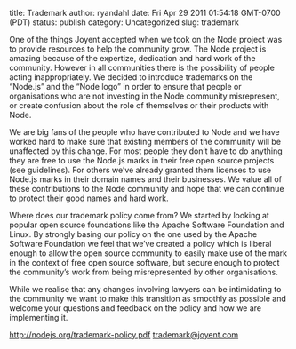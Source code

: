 title: Trademark
author: ryandahl
date: Fri Apr 29 2011 01:54:18 GMT-0700 (PDT)
status: publish
category: Uncategorized
slug: trademark

One of the things Joyent accepted when we took on the Node project was to provide resources to help the community grow. The Node project is amazing because of the expertize, dedication and hard work of the community. However in all communities there is the possibility of people acting inappropriately. We decided to introduce trademarks on the “Node.js” and the “Node logo” in order to ensure that people or organisations who are not investing in the Node community misrepresent, or create confusion about the role of themselves or their products with Node.

We are big fans of the people who have contributed to Node and we have worked hard to make sure that existing members of the community will be unaffected by this change. For most people they don’t have to do anything they are free to use the Node.js marks in their free open source projects (see guidelines). For others we’ve already granted them licenses to use Node.js marks in their domain names and their businesses. We value all of these contributions to the Node community and hope that we can continue to protect their good names and hard work.

Where does our trademark policy come from? We started by looking at popular open source foundations like the Apache Software Foundation and Linux. By strongly basing our policy on the one used by the Apache Software Foundation we feel that we’ve created a policy which is liberal enough to allow the open source community to easily make use of the mark in the context of free open source software, but secure enough to protect the community’s work from being misrepresented by other organisations.

While we realise that any changes involving lawyers can be intimidating to the community we want to make this transition as smoothly as possible and welcome your questions and feedback on the policy and how we are implementing it.

<a href="http://nodejs.org/trademark-policy.pdf">http://nodejs.org/trademark-policy.pdf</a>
trademark@joyent.com
